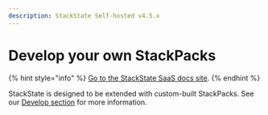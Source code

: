 ```yaml
---
description: StackState Self-hosted v4.5.x
---
```


# Develop your own StackPacks

{% hint style="info" %}
[Go to the StackState SaaS docs site](https://docs.stackstate.com/v/stackstate-saas/).
{% endhint %}

StackState is designed to be extended with custom-built StackPacks. See our [Develop section](../develop/developer-guides/stackpack/) for more information.

